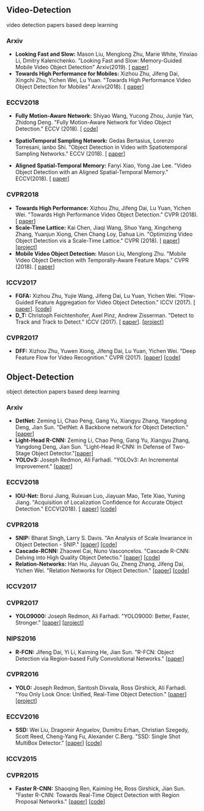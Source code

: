## Video-Detection
video detection papers based deep learning


### Arxiv
* **Looking Fast and Slow:** Mason Liu, Menglong Zhu, Marie White, Yinxiao Li, Dmitry Kalenichenko.
  "Looking Fast and Slow: Memory-Guided Mobile Video Object Detection" Arxiv(2019). [
  [paper](https://arxiv.org/pdf/1903.10172v1.pdf)]
* **Towards High Performance for Mobiles:** Xizhou Zhu, Jifeng Dai, Xingchi Zhu, Yichen Wei, Lu Yuan.
  "Towards High Performance Video Object Detection for Mobiles" Arxiv(2018). [
  [paper](https://arxiv.org/pdf/1804.05830.pdf)]
 
  
### ECCV2018
* **Fully Motion-Aware Network:** Shiyao Wang, Yucong Zhou, Junjie Yan, Zhidong Deng.
  "Fully Motion-Aware Network for Video Object Detection." ECCV (2018). [
  [code](https://github.com/wangshy31/MANet_for_Video_Object_Detection.git)]
  
* **SpatioTemporal Sampling Network:** Gedas Bertasius, Lorenzo Torresani, ianbo Shi.
  "Object Detection in Video with Spatiotemporal Sampling Networks." ECCV (2018). [
  [paper](https://arxiv.org/pdf/1803.05549.pdf)]
  
* **Aligned Spatial-Temporal Memory:** Fanyi Xiao, Yong Jae Lee.
  "Video Object Detection with an Aligned Spatial-Temporal Memory." ECCV(2018). [
  [paper](https://arxiv.org/abs/1712.06317)]

### CVPR2018
* **Towards High Performance:** Xizhou Zhu, Jifeng Dai, Lu Yuan, Yichen Wei.
  "Towards High Performance Video Object Detection." CVPR (2018). [
  [paper](https://arxiv.org/abs/1711.11577)]
* **Scale-Time Lattice:** Kai Chen, Jiaqi Wang, Shuo Yang, Xingcheng Zhang, Yuanjun Xiong, Chen Chang Loy, Dahua Lin.
  "Optimizing Video Object Detection vis a Scale-Time Lattice." CVPR (2018). [
  [paper](http://mmlab.ie.cuhk.edu.hk/projects/ST-Lattice/ST-Lattice.pdf)] [[project](http://mmlab.ie.cuhk.edu.hk/projects/ST-Lattice/)]
* **Mobile Video Object Detection:** Mason Liu, Menglong Zhu.
  "Mobile Video Object Detection with Temporally-Aware Feature Maps." CVPR (2018). [
  [paper](http://openaccess.thecvf.com/content_cvpr_2018/papers/Liu_Mobile_Video_Object_CVPR_2018_paper.pdf)]
### ICCV2017
* **FGFA:** Xizhou Zhu, Yujie Wang, Jifeng Dai, Lu Yuan, Yichen Wei.
  "Flow-Guided Feature Aggregation for Video Object Detection." ICCV (2017). [
  [paper](https://arxiv.org/abs/1703.10025)]. [[code](https://github.com/msracver/Flow-Guided-Feature-Aggregation)]
* **D_T:** Christoph Feichtenhofer, Axel Pinz, Andrew Zisserman.
  "Detect to Track and Track to Detect." ICCV (2017). [
  [paper](http://www.robots.ox.ac.uk/~vgg/publications/2017/Feichtenhofer17/feichtenhofer17.pdf)]. [[project](http://www.robots.ox.ac.uk/~vgg/research/detect-track/)]
### CVPR2017
* **DFF:** Xizhou Zhu, Yuwen Xiong, Jifeng Dai, Lu Yuan, Yichen Wei.
  "Deep Feature Flow for Video Recognition." CVPR (2017). [[paper](https://arxiv.org/abs/1611.07715)] [[code](https://github.com/msracver/Deep-Feature-Flow)]


## Object-Detection
object detection papers based deep learning
### Arxiv
* **DetNet:** Zeming Li, Chao Peng, Gang Yu, Xiangyu Zhang, Yangdong Deng, Jian Sun.
  "DetNet: A Backbone network for Object Detection." [[paper](https://arxiv.org/pdf/1804.06215.pdf)]
* **Light-Head R-CNN:** Zeming Li, Chao Peng, Gang Yu, Xiangyu Zhang, Yangdong Deng, Jian Sun.
  "Light-Head R-CNN: In Defense of Two-Stage Object Detector."[[paper](https://arxiv.org/abs/1711.07264)]
* **YOLOv3:** Joseph Redmon, Ali Farhadi.
  "YOLOv3: An Incremental Improvement." [[paper](https://pjreddie.com/media/files/papers/YOLOv3.pdf)]
  
### ECCV2018
* **IOU-Net:** Borui Jiang, Ruixuan Luo, Jiayuan Mao, Tete Xiao, Yuning Jiang.
  "Acquisition of Localization Confidence for Accurate Object Detection." ECCV(2018). [
  [paper](https://arxiv.org/pdf/1807.11590.pdf)] [[code](https://github.com/vacancy/PreciseRoIPooling)]
  
### CVPR2018
* **SNIP:** Bharat Singh, Larry S. Davis.
  "An Analysis of Scale Invariance in Object Detection - SNIP." [[paper](https://arxiv.org/pdf/1711.08189.pdf)] [[code](https://github.com/bharatsingh430/snip)]
 * **Cascade-RCNN:** Zhaowei Cai, Nuno Vasconcelos.
   "Cascade R-CNN: Delving into High Quality Object Detectio." [[paper](https://arxiv.org/pdf/1712.00726.pdf)] [[code](https://github.com/zhaoweicai/cascade-rcnn)]
 * **Relation-Networks:** Han Hu, Jiayuan Gu, Zheng Zhang, Jifeng Dai, Yichen Wei.
   "Relation Networks for Object Detection." [[paper](https://arxiv.org/pdf/1711.11575.pdf)] [[code](https://github.com/msracver/Relation-Networks-for-Object-Detection)]

### ICCV2017

### CVPR2017
* **YOLO9000:** Joseph Redmon, Ali Farhadi.
  "YOLO9000: Better, Faster, Stronger." [[paper](https://arxiv.org/abs/1612.08242)] [[project](https://pjreddie.com/publications/)]
### NIPS2016
* **R-FCN:** Jifeng Dai, Yi Li, Kaiming He, Jian Sun.
  "R-FCN: Object Detection via Region-based Fully Convolutional Networks." [[paper](https://arxiv.org/abs/1605.06409)]

### CVPR2016
* **YOLO:** Joseph Redmon, Santosh Divvala, Ross Girshick, Ali Farhadi.
  "You Only Look Once: Unified, Real-Time Object Detection." [[paper](https://arxiv.org/abs/1506.02640)] [[project](https://pjreddie.com/publications/)]
### ECCV2016
* **SSD:** Wei Liu, Dragomir Anguelov, Dumitru Erhan, Christian Szegedy, Scott Reed, Cheng-Yang Fu, Alexander C.Berg.
  "SSD: Single Shot MultiBox Detector." [[paper](https://arxiv.org/abs/1512.02325)] [[code](https://github.com/weiliu89/caffe/tree/ssd)]

### ICCV2015

### CVPR2015
* **Faster R-CNN:** Shaoqing Ren, Kaiming He, Ross Girshick, Jian Sun.
  "Faster R-CNN: Towards Real-Time Object Detection with Region Proposal Networks." [[paper](https://arxiv.org/abs/1506.01497)] [[code](https://github.com/rbgirshick/py-faster-rcnn)]


